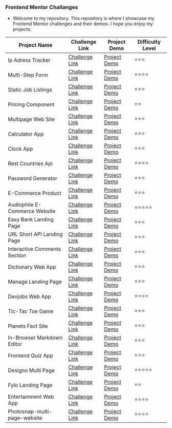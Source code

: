 ### Frontend Mentor Challanges

- Welcome to my repository. This repository is where I showcase my Frontend Mentor challenges and their demos. I hope you enjoy my projects.

| Project Name                  | Challenge Link                                                                                                               | Project Demo                                                                                                    | Difficulty Level |
| ----------------------------- | ---------------------------------------------------------------------------------------------------------------------------- | --------------------------------------------------------------------------------------------------------------- | ---------------- |
| Ip Adress Tracker             | [Challenge Link](https://www.frontendmentor.io/solutions/ip-adress-tracjer-app-with-react-Co-G5QDkRT)                        | [Project Demo](https://delicate-sorbet-450bd6.netlify.app/)                                                     | ⭐️⭐️⭐️        |
| Multi-Step Form               | [Challenge Link](https://www.frontendmentor.io/solutions/multistep-form-with-react-and-sass-uthrWIPQ3p)                      | [Project Demo](https://64fc45c4860af04769867ae6--warm-torrone-b97c9d.netlify.app/)                              | ⭐️⭐️⭐️⭐️     |
| Static Job Listings           | [Challenge Link](https://www.frontendmentor.io/solutions/job-listings-with-react-and-tailwind-css-hvL8pCSloO)                | [Project Demo](https://6518ae958d97926fcb70f4bc--startling-bubblegum-d752a3.netlify.app/)                       | ⭐️⭐️⭐️        |
| Pricing Component             | [Challenge Link](https://www.frontendmentor.io/solutions/pricing-component-with-toggle-LjeVZORjQI)                           | [Project Demo](https://652af84951d6bb713c88d68b--clever-cendol-8e8eb4.netlify.app/)                             | ⭐️⭐️           |
| Multipage Web Site            | [Challenge Link](https://www.frontendmentor.io/solutions/space-tourism-multipage-website-jdX0LBybqe)                         | [Project Demo](https://effulgent-puffpuff-412349.netlify.app/)                                                  | ⭐️⭐️⭐️        |
| Calculator App                | [Challenge Link](https://www.frontendmentor.io/solutions/calculator-H6Nha8OuxS)                                              | [Project Demo](https://6529a890fdf121245a3f77de--fabulous-taffy-e5317a.netlify.app/)                            | ⭐️⭐️⭐️        |
| Clock App                     | [Challenge Link](https://www.frontendmentor.io/solutions/clock-app-with-react-and-tailwind-FDEMHvVrYa)                       | [Project Demo](https://www.frontendmentor.io/solutions/clock-app-with-react-and-tailwind-FDEMHvVrYa)            | ⭐️⭐️⭐️        |
| Rest Countries Api            | [Challenge Link](https://www.frontendmentor.io/solutions/rest-countries-api-with-color-theme-switcher-with-react-lsk422nacc) | [Project Demo](https://rest-countries-api-app-mentor.netlify.app/)                                              | ⭐️⭐️⭐️⭐️     |
| Password Generator            | [Challenge Link](https://www.frontendmentor.io/solutions/password-generator-app-with-sass-and-reactjs-nAYAgfZoyT)            | [Project Demo](https://www.frontendmentor.io/solutions/password-generator-app-with-sass-and-reactjs-nAYAgfZoyT) | ⭐️⭐️⭐️        |
| E-Commerce Product            | [Challenge Link](https://www.frontendmentor.io/solutions/ecommerce-product-page-with-react-and-tailwind-tVEBebeWxk)          | [Project Demo](https://6500a0d0119c481bcc42f24c--frolicking-biscuit-8b7c2d.netlify.app/)                        | ⭐️⭐️⭐️        |
| Audiophile E-Commerce Website | [Challenge Link](https://www.frontendmentor.io/solutions/audiophile-ecommerce-website-react-and-tailwindcss-kf-Nxsq1bl)      | [Project Demo](https://e-commerce-examplee.netlify.app/)                                                        | ⭐️⭐️⭐️⭐️⭐️  |
| Easy Bank Landing Page        | [Challenge Link](https://www.frontendmentor.io/solutions/easybank-landing-page-with-react-and-tailwind-Uw4m1en9ei)           | [Project Demo](https://voluble-semifreddo-4f142a.netlify.app/)                                                  | ⭐️⭐️⭐️        |
| URL Short API Landing Page    | [Challenge Link](https://www.frontendmentor.io/solutions/url-shortening-api-landing-page-with-react-and-sass-WesO7kjASr)     | [Project Demo](https://64e2252611201169a32796eb--boisterous-narwhal-d479ec.netlify.app/)                        | ⭐️⭐️⭐️        |
| Interactive Comments Section  | [Challenge Link](https://www.frontendmentor.io/solutions/interactive-comments-section-with-react-and-tailwind-g08FDviu7L)    | [Project Demo](https://6505b18e90e9f3195cc200fd--magenta-panda-6172c9.netlify.app/)                             | ⭐️⭐️⭐️        |
| Dictionary Web App            | [Challenge Link](https://www.frontendmentor.io/solutions/dictionary-web-app-with-react-and-tailwind-BjmFDoresq)              | [Project Demo](https://650d9a3e2330da00a69a3852--willowy-churros-762902.netlify.app/)                           | ⭐️⭐️⭐️        |
| Manage Landing Page           | [Challenge Link](https://www.frontendmentor.io/solutions/manage-landing-page-vFH13sEATl)                                     | [Project Demo](https://652fe1603a2c074222815794--dainty-stroopwafel-39fcaa.netlify.app/)                        | ⭐️⭐️⭐️        |
| Devjobs Web App               | [Challenge Link](https://www.frontendmentor.io/solutions/devjobs-web-app-with-react-and-talwind-dddpxdQilK)                  | [Project Demo](https://joblistinggmentor.netlify.app/)                                                          | ⭐️⭐️⭐️⭐️     |
| Tic-Tac Toe Game              | [Challenge Link](https://www.frontendmentor.io/solutions/tic-tac-toe-game-with-react-DTuoYCjBa-)                             | [Project Demo](https://tictactoegameee.netlify.app/)                                                            | ⭐️⭐️⭐️        |
| Planets Fact Site             | [Challenge Link](https://www.frontendmentor.io/solutions/planets-fact-site-with-react-PHn-mVoGWN)                            | [Project Demo](https://planetssfactsite.netlify.app/)                                                           | ⭐️⭐️⭐️        |
| In-Browser Markdown Editor    | [Challenge Link](https://www.frontendmentor.io/solutions/inbrowser-markdown-editor-with-react-and-tailwindcss-VI_S3JZk-O)    | [Project Demo](https://markdownsite.netlify.app/)                                                               | ⭐️⭐️⭐️        |
| Frontend Quiz App             | [Challenge Link](https://www.frontendmentor.io/solutions/frondend-quiz-app-with-nextjs-tailwindcss-ihDNFSqhZV)               | [Project Demo](https://frontend-mentor-challanges-umber.vercel.app/)                                            | ⭐️⭐️⭐️        |
| Designo Multi Page            | [Challenge Link](https://www.frontendmentor.io/solutions/designo-multipage-website-with-nextjs-and-tailwindcss-ssp_btUmQ0)   | [Project Demo](https://frontend-mentor-challanges-bez5.vercel.app/)                                             | ⭐️⭐️⭐️⭐️⭐️  |
| Fylo Landing Page             | [Challenge Link](https://www.frontendmentor.io/solutions/fylo-landing-page-with-react-tailwindcss-and-typescript-R3ukbX_yWz) | [Project Demo](https://fylko-langind-page.vercel.app/)                                                          | ⭐️⭐️           |
| Entertainment Web App         | [Challenge Link](https://www.frontendmentor.io/solutions/entertainment-web-app-with-nextjs-and-tailwindcss-lSIcjiOpMf)       | [Project Demo](https://entertainment-web-app-guneys-projects.vercel.app/)                                       | ⭐️⭐️⭐️⭐️     |
| Photosnap-multi-page-website  | [Challenge Link](https://www.frontendmentor.io/solutions/photosnap-multipage-website-with-nextjs-and-tailwindcss-OfzEC0V85o) | [Project Demo](https://photosnap-multi-page-website-six.vercel.app/)                                            | ⭐️⭐️⭐️⭐️     |

